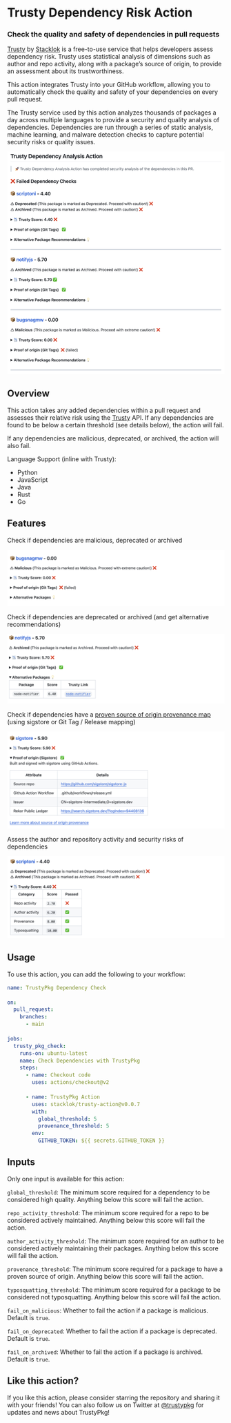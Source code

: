 # Trusty Dependency Risk Action

### Check the quality and safety of dependencies in pull requests

[Trusty](https://trustypkg.dev/) by [Stacklok](https://stacklok.com) is a free-to-use service that helps developers assess dependency risk. Trusty uses statistical analysis of dimensions such as author and repo activity, along with a package’s source of origin, to provide an assessment about its trustworthiness.

This action integrates Trusty into your GitHub workflow,
allowing you to automatically check the quality and safety of your dependencies
on every pull request.

The Trusty service used by this action analyzes thousands of packages a day
across multiple languages to provide a security and quality
analysis of dependencies. Dependencies are run through a series of static analysis, machine learning, and malware
detection checks to capture potential security risks or quality issues.


![Main Pull Request](docs/main.png)

## Overview

This action takes any added dependencies within a pull request and assesses their 
relative risk using the [Trusty](https://trustypkg.dev/) API. If any dependencies are
found to be below a certain threshold (see details below), the action will fail.

If any dependencies are malicious, deprecated, or archived, the action will also fail.

Language Support (inline with Trusty):

* Python
* JavaScript
* Java
* Rust
* Go

## Features

Check if dependencies are malicious, deprecated or archived

![Malicious Package](docs/malicious.png)

Check if dependencies are deprecated or archived (and get alternative recommendations)

![Archived Package](docs/archived.png)

Check if dependencies have a [proven source of origin provenance map](https://docs.stacklok.com/trusty/understand/provenance) (using sigstore or Git Tag / Release mapping)

![Provenance Package](docs/prov.png)

Assess the author and repository activity and security risks of dependencies 

![Activity Package](docs/activity.png)

## Usage

To use this action, you can add the following to your workflow:

```yaml
name: TrustyPkg Dependency Check

on:
  pull_request:
    branches:
      - main

jobs:
  trusty_pkg_check:
    runs-on: ubuntu-latest
    name: Check Dependencies with TrustyPkg
    steps:
      - name: Checkout code
        uses: actions/checkout@v2

      - name: TrustyPkg Action
        uses: stacklok/trusty-action@v0.0.7
        with:
          global_threshold: 5
          provenance_threshold: 5
        env:
          GITHUB_TOKEN: ${{ secrets.GITHUB_TOKEN }}
```

## Inputs

Only one input is available for this action:

`global_threshold`: The minimum score required for a dependency to be considered
high quality. Anything below this score will fail the action.


`repo_activity_threshold`: The minimum score required for a repo to be considered
actively maintained. Anything below this score will fail the action.

`author_activity_threshold`: The minimum score required for an author to be considered
actively maintaining their packages. Anything below this score will fail the action.

`provenance_threshold`: The minimum score required for a package to have a proven source
of origin. Anything below this score will fail the action.

`typosquatting_threshold`: The minimum score required for a package to be considered
not typosquatting. Anything below this score will fail the action.

`fail_on_malicious`: Whether to fail the action if a package is malicious. Default is `true`.

`fail_on_deprecated`: Whether to fail the action if a package is deprecated. Default is `true`.

`fail_on_archived`: Whether to fail the action if a package is archived. Default is `true`.

## Like this action?

If you like this action, please consider starring the repository and sharing it with your friends! You can also follow us on Twitter at [@trustypkg](https://twitter.com/trustypkg) for updates and news about TrustyPkg!

